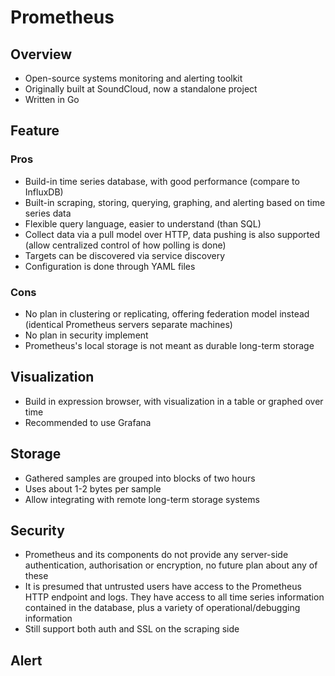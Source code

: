 # Prometheus

## Overview

* Open-source systems monitoring and alerting toolkit
* Originally built at SoundCloud, now a standalone project
* Written in Go

## Feature

### Pros

* Build-in time series database, with good performance (compare to InfluxDB)
* Built-in scraping, storing, querying, graphing, and alerting based on time series data
* Flexible query language, easier to understand (than SQL)
* Collect data via a pull model over HTTP, data pushing is also supported (allow centralized control of how polling is done)
* Targets can be discovered via service discovery
* Configuration is done through YAML files

### Cons

* No plan in clustering or replicating, offering federation model instead (identical Prometheus servers separate machines)
* No plan in security implement
* Prometheus's local storage is not meant as durable long-term storage

## Visualization

* Build in expression browser, with visualization in a table or graphed over time
* Recommended to use Grafana

## Storage

* Gathered samples are grouped into blocks of two hours
* Uses about 1-2 bytes per sample
* Allow integrating with remote long-term storage systems

## Security

* Prometheus and its components do not provide any server-side authentication, authorisation or encryption, no future plan about any of these
* It is presumed that untrusted users have access to the Prometheus HTTP endpoint and logs. They have access to all time series information contained in the database, plus a variety of operational/debugging information
* Still support both auth and SSL on the scraping side

## Alert